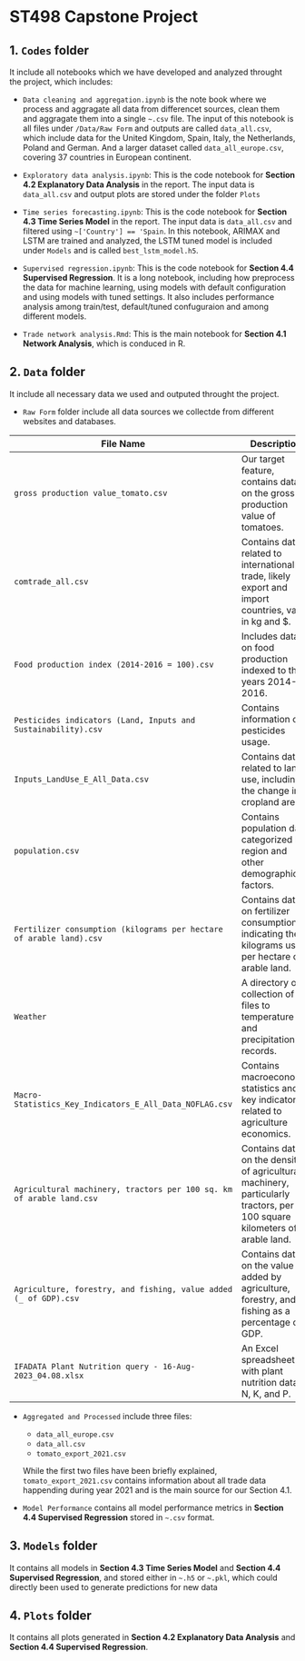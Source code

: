 # ST498 Capstone Project

## 1. `Codes` folder 

It include all notebooks which we have developed and analyzed throught the project, which includes:

* `Data cleaning and aggregation.ipynb` is the note book where we process and aggragate all data from differencet sources, clean them and aggragate them into a single `~.csv` file. The input of this notebook is all files under `/Data/Raw Form` and outputs are called `data_all.csv`, which include data for the United Kingdom, Spain, Italy, the Netherlands, Poland and German. And a larger dataset called `data_all_europe.csv`, covering 37 countries in European continent.

* `Exploratory data analysis.ipynb`: This is the code notebook for **Section 4.2 Explanatory Data Analysis** in the report. The input data is `data_all.csv` and output plots are stored under the folder `Plots`
* `Time series forecasting.ipynb`: This is the code notebook for **Section 4.3 Time Series Model** in the report. The input data is `data_all.csv` and filtered using `~['Country'] == 'Spain`. In this notebook, ARIMAX and LSTM are trained and analyzed, the LSTM tuned model is included under `Models` and is called `best_lstm_model.h5`.
* `Supervised regression.ipynb`: This is the code notebook for **Section 4.4 Supervised Regression**. It is a long notebook, including how preprocess the data for machine learning, using models with default configuration and using models with tuned settings. It also includes performance analysis among train/test, default/tuned confuguraion and among different models. 
* `Trade network analysis.Rmd`: This is the main notebook for **Section 4.1 Network Analysis**, which is conduced in R.


## 2. `Data` folder 

It include all necessary data we used and outputed throught the project.

* `Raw Form` folder include all data sources we collectde from different websites and databases.


| File Name                                               | Description                                                                       |
|---------------------------------------------------------|-----------------------------------------------------------------------------------|
| `gross production value_tomato.csv`                    |  Our target feature, contains data on the gross production value of tomatoes. |
| `comtrade_all.csv`                                      | Contains data related to international trade, likely export and import countries, value in kg and $. |
| `Food production index (2014-2016 = 100).csv`            | Includes data on food production indexed to the years 2014-2016. |
| `Pesticides indicators (Land, Inputs and Sustainability).csv` | Contains information on pesticides usage. |
| `Inputs_LandUse_E_All_Data.csv`                         | Contains data related to land use, including the change in cropland areas. |
| `population.csv`                                        | Contains population data, categorized by region and other demographic factors. |
| `Fertilizer consumption (kilograms per hectare of arable land).csv` | Contains data on fertilizer consumption, indicating the kilograms used per hectare of arable land. |
| `Weather`                                               | A directory or collection of files to temperature and precipitation records. |
| `Macro-Statistics_Key_Indicators_E_All_Data_NOFLAG.csv`  | Contains macroeconomic statistics and key indicators, related to agriculture economics. |
| `Agricultural machinery, tractors per 100 sq. km of arable land.csv` | Contains data on the density of agricultural machinery, particularly tractors, per 100 square kilometers of arable land. |
| `Agriculture, forestry, and fishing, value added (_ of GDP).csv` | Contains data on the value added by agriculture, forestry, and fishing as a percentage of GDP. |
| `IFADATA Plant Nutrition query - 16-Aug-2023_04.08.xlsx` | An Excel spreadsheet file with plant nutrition data in N, K, and P. |

* `Aggregated and Processed` include three files:
    * `data_all_europe.csv`
    * `data_all.csv`
    * `tomato_export_2021.csv`

    While the first two files have been briefly explained, `tomato_export_2021.csv` contains information about all trade data happending during year 2021 and is the main source for our Section 4.1.

* `Model Performance` contains all model performance metrics in **Section 4.4 Supervised Regression**  stored in `~.csv` format.


## 3. `Models` folder

It contains all models in **Section 4.3 Time Series Model** and **Section 4.4 Supervised Regression**,  and stored either in `~.h5` or `~.pkl`, which could directly been used to generate predictions for new data


## 4. `Plots` folder
It contains all plots generated in **Section 4.2 Explanatory Data Analysis** and **Section 4.4 Supervised Regression**.

